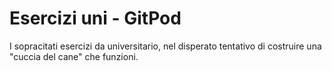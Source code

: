 # Esercizi uni - GitPod

I sopracitati esercizi da universitario, nel disperato tentativo di costruire una "cuccia del cane" che funzioni.
